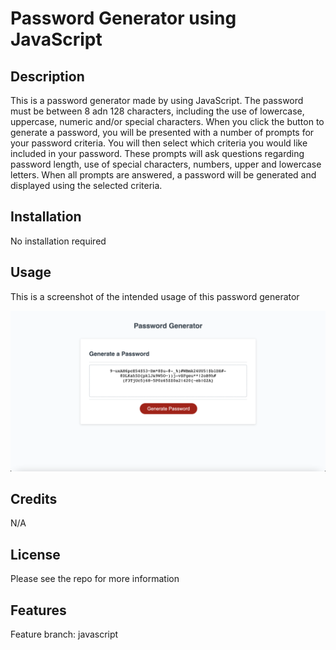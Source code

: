 # Password Generator using JavaScript

## Description

This is a password generator made by using JavaScript. The password must be between 8 adn 128 characters, including the use of lowercase, uppercase, numeric and/or special characters.
When you click the button to generate a password, you will be presented with a number of prompts for your password criteria. You will then select which criteria you would like included in your password. These prompts will ask questions regarding password length, use of special characters, numbers, upper and lowercase letters. When all prompts are answered, a password will be generated and displayed using the selected criteria. 


## Installation

No installation required

## Usage

This is a screenshot of the intended usage of this password generator

 ![alt text](./Assets/images/Screen%20shot%20week3.png)

## Credits

N/A

## License

Please see the repo for more information

## Features

Feature branch: javascript

